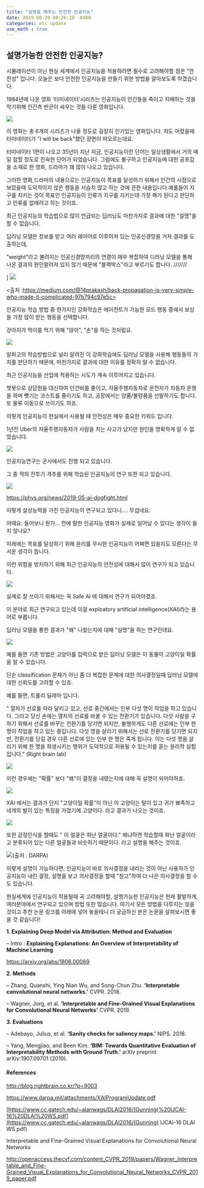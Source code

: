 ```yaml
---
title: "설명을 해주는 안전한 인공지능"
date: 2019-09-20 08:26:28 -0400
categories: etc update
use_math : true
---
```




## 설명가능한 안전한 인공지능?



시뮬레이션이 아닌 현실 세계에서 인공지능을 적용하려면 필수로 고려해야할 점은 "안전성" 입니다. 오늘은 보다 안전한 인공지능을 만들기 위한 방법을 알아보도록 하겠습니다. 

1984년에 나온 영화 '터미네이터'시리즈는 인공지능이 인간들을 죽이고 지배하는 것을 막기위해 인간측 반군이 싸우는 것을 다룬 영화입니다. 

<img src="https://www.dropbox.com/s/rgimck1tctqobqk/Screenshot%202019-09-05%2014.57.05.png?dl=1">

이 영화는 총 6개의 시리즈가 나올 정도로 굉장히 인기있는 영화입니다. 저도 어렸을때 터미네이터가 "I will be back"했던 장면이 떠오르는데요. 

터미네이터 1편이 나오고 35년이 지난 지금, 인공지능이란 단어는 일상생활에서 거의 매일 접할 정도로 친숙한 단어가 되었습니다. 그럼에도  불구하고 인공지능에 대한 공포감을 소재로 한 영화, 드라마가 꽤 많이 나오고 있습니다. 

그러한  영화,드라마의 내용으로는 인공지능이 목표를 달성하기 위해서 인간의 시점으로 보았을때 도덕적이지 않은 행동을 서슴치 않고 하는 것에 관한 내용입니다.예를들어 지구를 지키는 것이 목표인 인공지능이 인류가 지구를 지키는데 가장 해가 된다고 판단하고 인류를 없애려고 하는 것이죠.

최근 인공지능의 학습법으로 많이 언급되는 딥러닝도 마찬가지로 결과에 대한 "설명"을 할 수 없습니다. 

딥러닝 모델은 정보를 받고 여러 레이어로 이루어져 있는 인공신경망을 거쳐 결과를 도출하는데, 

"weight"라고 불려지는 인공신경망끼리의 연결이 매우 복잡하여 디러닝 모델을 통해 나온 결과의 원인알려져 있지 않기 때문에 "블랙박스"라고 부르기도 합니다. ///////


]
<img src="https://www.dropbox.com/s/tcaa0fh4u1uq2z6/Screenshot%202019-09-08%2012.26.23.png?raw=1">

<출처 :https://medium.com/@14prakash/back-propagation-is-very-simple-who-made-it-complicated-97b794c97e5c>

인공지능 학습 방법 중 한가지인 강화학습은 에이전트가 가능한 모드 행동 중에서 보상을 가장 많이 받는 행동을 선택합니다. 

강아지가  먹이를 먹기 위해 "앉아", "손"을 하는 것처럼요. 



<img src="https://www.dropbox.com/s/wkk3hhi714r8flj/Screenshot%202019-09-05%2016.16.36.png?raw=1">

알파고의 학습방법으로 널리 알려진 이 강화학습에도 딥러닝 모델을 사용해 행동들의 가치를 판단하기 때문에, 마찬가지로 결과에 대한 이유를 정확히 알 수 없습니다. 



최근 인공지능을 산업에 적용하는 시도가 계속 이루어지고 있습니다. 

챗봇으로 상담원을 대신하여 인건비를 줄이고, 자율주행자동차로 운전자가 자동차 운행을 하며 뺏기는 코스트를 줄이기도 하고, 공장에서는 양품/불량품을 선발하기도 합니다. 또 물류 이동으로 쓰이기도 하죠. 

이렇게 인공지능이 현실에서 사용될 때 안전성은 매우 중요한 키워드 입니다. 

1년전 Uber의 자율주행자동차가 사람을 치는 사고가 났지만 원인을 명확하게 알 수 없었습니다. 

[![](http://img.youtube.com/vi/ufNNuafuU7M/0.jpg)](http://www.youtube.com/watch?v=ufNNuafuU7M "")



인공지능연구는 군사에서도 진행 되고 있습니다. 

그 중 적의 전투기 격추를 위해 학습된 인공지능의 연구 또한 되고 있습니다. 

<img src="https://scx1.b-cdn.net/csz/news/800/2019/trainingaito.jpg">

https://phys.org/news/2019-05-ai-dogfight.html

이렇게 살상능력을 가진 인공지능이 연구되고 있다니.... 무섭네요. 

어때요. 들어보니 뭔가... 전에 말한 인공지능 영화가 실제로 일어날 수 있다는 생각이 들지 않나요?

미래에는 목표를 달성하기 위해 윤리를 무시한 인공지능이 어쪄면 있을지도 모른다는 무서운 생각이 듭니다.

이런 위험을 방지하기 위해 최근 인공지능의 안전성에 대해서 많이 연구가 되고 있습니다. 

<img src="https://img.hankyung.com/photo/201809/AA.17873076.1.jpg">

실제로 잘 쓰이기 위해서는 꼭 Safe AI 에 대해서 연구가 되어야겠죠. 

이 분야로 최근 연구되고 있는데 이걸 exploatory artificial intelligence(XAI)라는 용어로 부릅니다.  

딥러닝 모델을 통한 결과가 "왜" 나왔는지에 대해 "설명"을 하는 연구인데요.





<img src="https://www.dropbox.com/s/sj4ovlqhh2h2y5u/Screenshot%202019-09-22%2012.58.36.png?raw=1">



예를 들면 기존 방법은 고양이를 입력으로 받은 딥러닝 모델은 이 동물이 고양이일 확률을 알 수 있습니다.

단순 classification 문제가 아닌 좀 더 복잡한 문제에 대한 의사결정일때 딥러닝 모델에 대한 신뢰도를 고려할 수 있죠.

예를 들면, 트롤리 딜레마 입니다.

" 열차가 선로를 따라 달리고 있고, 선로 중간에서는 인부 다섯 명이 작업을 하고 있습니다. 그리고 당신 손에는 열차의 선로를 바꿀 수 있는 전환기가 있습니다. 다섯 사람을 구하기 위해서 선로를 바꾸는 전환기를 당기면 되지만, 불행하게도 다른 선로에는 인부 한 명이 작업을 하고 있는 중입니다. 다섯 명을 살리기 위해서는 선로 전환기를 당기면 되지만, 전환기를 당길 경우 다른 선로에 있는 인부 한 명은 죽게 됩니다. 이는 다섯 명을 살리기 위해 한 명을 희생시키는 행위가 도덕적으로 허용될 수 있는지를 묻는 윤리학 실험입니다." (Right brain lab)

<img src="https://www.dropbox.com/s/m06a5a6cvarypoa/Screenshot%202019-09-22%2013.08.43.png?raw=1">



이런 경우에는 "확률" 보다 "왜"이 결정을 내렸는지에 대해 꼭 설명이 되어야하죠. 

<img src="https://www.dropbox.com/s/c4fsmt0irphg7qh/Screenshot%202019-09-22%2013.18.16.png?raw=1">

XAI 에서는 결과가 단지 "고양이일 확률"이 아닌 이 고양이는 털이 있고 귀가 뾰족하고 네개의 발이 있는 특징을 가졌기에 고양이다. 라고 결과가 나오는 것이죠. 

<img src="https://www.dropbox.com/s/mc9713s207rzjnu/Screenshot%202019-09-22%2012.53.38.png?raw=1">



또한 감정인식을 할때도 " 이 얼굴은 화난 얼굴이다." 왜냐하면 학습할때 화난 얼굴이라고 분류되어 있는 다른 얼굴들과 비슷하기 때문이다. 라고 설명을 해주는 것이죠. 

<img src="https://www.dropbox.com/s/qf05xw0dmqo23qt/Screenshot%202019-09-22%2012.37.23.png?raw=1">(출처 : DARPA)

이렇게 설명이 가능하다면, 인공지능이 바로 의사결정을 내리는 것이 아닌 사용자가 인공지능이 내린 결정, 설명을 보고 의사결정을 할때 "참고"하여 더 나은 의사결정을 할 수도 있습니다.



현실세계에 인공지능이 적용될때 곡 고려해야할, 설명가능한 인공지능은 현재 활발하게, 여러분야에서 연구되고 있으며 방법 또한 많습니다. 여기서 모든 방법을 다루지는 않을 것이고 추천 논문 링크를 아래에 넣어 놓을테니 더 궁금하신 분은 논문을 살펴보시면 좋을 것 같습니다! 



**1. Explaining Deep Model via Attribution: Method and Evaluation**

– Intro : **Explaining Explanations: An Overview of Interpretability of Machine Learning**

https://arxiv.org/abs/1806.00069

**2. Methods**

– Zhang, Quanshi, Ying Nian Wu, and Song-Chun Zhu. **‘Interpretable convolutional neural networks.’** CVPR. 2018.

– Wagner, Jorg, et al. **‘Interpretable and Fine-Grained Visual Explanations for Convolutional Neural Networks’** CVPR. 2019.

**3. Evaluations**

– Adebayo, Julius, et al. **‘Sanity checks for saliency maps.’** NIPS. 2018.

– Yang, Mengjiao, and Been Kim. **‘BIM: Towards Quantitative Evaluation of Interpretability Methods with Ground Truth.’** arXiv preprint arXiv:1907.09701 (2019).





#### References



http://blog.rightbrain.co.kr/?p=9003

https://www.darpa.mil/attachments/XAIProgramUpdate.pdf

[https://www.cc.gatech.edu/~alanwags/DLAI2016/(Gunning)%20IJCAI-16%20DLAI%20WS.pdf](https://www.cc.gatech.edu/~alanwags/DLAI2016/(Gunning) IJCAI-16 DLAI WS.pdf)

Interpretable and Fine-Grained Visual Explanations for Convolutional Neural Networks

http://openaccess.thecvf.com/content_CVPR_2019/papers/Wagner_Interpretable_and_Fine-Grained_Visual_Explanations_for_Convolutional_Neural_Networks_CVPR_2019_paper.pdf
